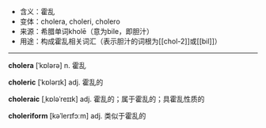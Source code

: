 - <span class="definition">含义：霍乱</span>
- <span class="definition">变体：cholera, choleri, cholero</span>
- <span class="definition">来源：希腊单词kholē（意为bile，即胆汁）</span>
- <span class="definition">用途：构成霍乱相关词汇（表示胆汁的词根为[[chol-2]]或[[bil]]）</span>


---


<span class="vocabulary">**cholera**</span> [ˈkɒlərə] n. 霍乱

<span class="vocabulary">**choleric**</span> [ˈkɒlərɪk] adj. 霍乱的

<span class="vocabulary">**choleraic**</span> [ˌkɒləˈreɪɪk] adj. 霍乱的；属于霍乱的；具霍乱性质的

<span class="vocabulary">**choleriform**</span> [kəˈlerɪfɔːm] adj. 类似于霍乱的
